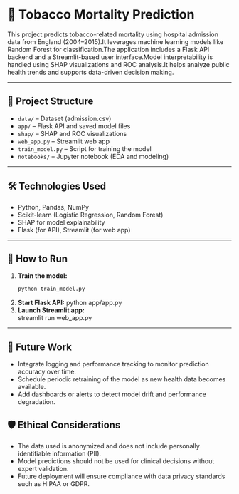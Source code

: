 # 🚬 Tobacco Mortality Prediction

This project predicts tobacco-related mortality using hospital admission data from England (2004–2015).It leverages machine learning models like Random Forest for classification.The application includes a Flask API backend and a Streamlit-based user interface.Model interpretability is handled using SHAP visualizations and ROC analysis.It helps analyze public health trends and supports data-driven decision making.

---

## 📂 Project Structure

- `data/` – Dataset (admission.csv)
- `app/` – Flask API and saved model files
- `shap/` – SHAP and ROC visualizations
- `web_app.py` – Streamlit web app
- `train_model.py` – Script for training the model
- `notebooks/` – Jupyter notebook (EDA and modeling)

---

## 🛠️ Technologies Used

- Python, Pandas, NumPy
- Scikit-learn (Logistic Regression, Random Forest)
- SHAP for model explainability
- Flask (for API), Streamlit (for web app)

---

## 🚀 How to Run

1. **Train the model:**
   ```bash
   python train_model.py
2. **Start Flask API:**
   python app/app.py
3. **Launch Streamlit app:**   
   streamlit run web_app.py

---
## 🔄 Future Work

- Integrate logging and performance tracking to monitor prediction accuracy over time.
- Schedule periodic retraining of the model as new health data becomes available.
- Add dashboards or alerts to detect model drift and performance degradation.

## 🛡️ Ethical Considerations

- The data used is anonymized and does not include personally identifiable information (PII).
- Model predictions should not be used for clinical decisions without expert validation.
- Future deployment will ensure compliance with data privacy standards such as HIPAA or GDPR.
